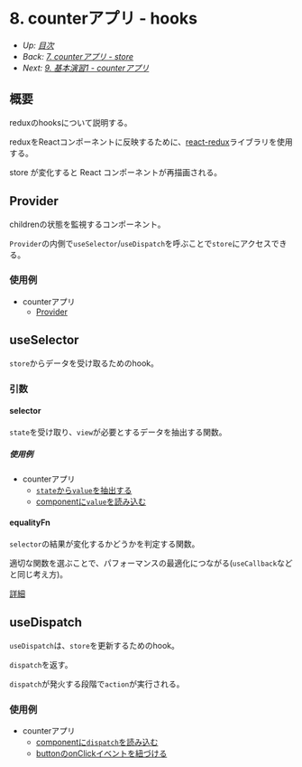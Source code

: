 # 8. counterアプリ - hooks

- *Up: [目次](../index.md)*
- *Back: [7. counterアプリ - store](./07_counter_app_store.md)*
- *Next: [9. 基本演習1 - counterアプリ](./09_exercise_01_counter_app.md)*

## 概要

reduxのhooksについて説明する。

reduxをReactコンポーネントに反映するために、[react-redux](https://react-redux.js.org/tutorials/connect)ライブラリを使用する。

store が変化すると React コンポーネントが再描画される。

## Provider

childrenの状態を監視するコンポーネント。

`Provider`の内側で`useSelector`/`useDispatch`を呼ぶことで`store`にアクセスできる。

### 使用例

- counterアプリ
  - [Provider](https://codesandbox.io/s/redux-training-2022-counter-0k1109?file=/src/index.tsx)

## useSelector

`store`からデータを受け取るためのhook。

### 引数

#### selector

`state`を受け取り、`view`が必要とするデータを抽出する関数。

##### 使用例

- counterアプリ
  - [`state`から`value`を抽出する](https://codesandbox.io/s/redux-training-2022-counter-0k1109?file=/src/slice.ts)
  - [componentに`value`を読み込む](https://codesandbox.io/s/redux-training-2022-counter-0k1109?file=/src/App.tsx)

#### equalityFn

`selector`の結果が変化するかどうかを判定する関数。

適切な関数を選ぶことで、パフォーマンスの最適化につながる(`useCallback`などと同じ考え方)。

[詳細](./08_01_counter_app_hooks_equalityfn.md)

## useDispatch

`useDispatch`は、`store`を更新するためのhook。

`dispatch`を返す。

`dispatch`が発火する段階で`action`が実行される。

### 使用例

- counterアプリ
  - [componentに`dispatch`を読み込む](https://codesandbox.io/s/counter-0k1109?file=/src/App.tsx)
  - [buttonのonClickイベントを紐づける](https://codesandbox.io/s/counter-0k1109?file=/src/App.tsx)
